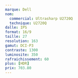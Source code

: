 ```yaml
---
marque: Dell
nom:
  commercial: Ultrasharp U2720Q
  technique: U2720Q
dalle: IPS
format: 16/9
taille: 27
resolution: 163
gamut: DCI-P3
contraste: 1300
luminosite: 350
rafraichissement: 60
plus: [HDR]
prix: 703.80
---
```

